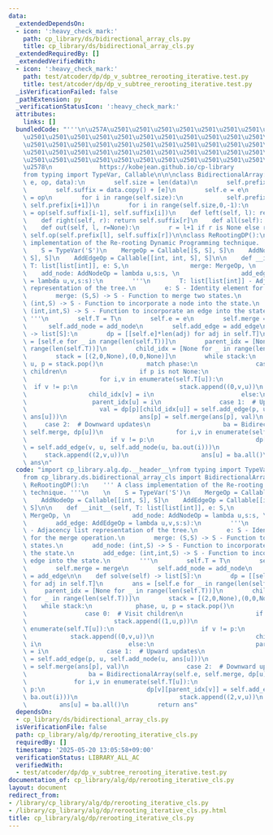 ```yaml
---
data:
  _extendedDependsOn:
  - icon: ':heavy_check_mark:'
    path: cp_library/ds/bidirectional_array_cls.py
    title: cp_library/ds/bidirectional_array_cls.py
  _extendedRequiredBy: []
  _extendedVerifiedWith:
  - icon: ':heavy_check_mark:'
    path: test/atcoder/dp/dp_v_subtree_rerooting_iterative.test.py
    title: test/atcoder/dp/dp_v_subtree_rerooting_iterative.test.py
  _isVerificationFailed: false
  _pathExtension: py
  _verificationStatusIcon: ':heavy_check_mark:'
  attributes:
    links: []
  bundledCode: "'''\n\u257A\u2501\u2501\u2501\u2501\u2501\u2501\u2501\u2501\u2501\u2501\
    \u2501\u2501\u2501\u2501\u2501\u2501\u2501\u2501\u2501\u2501\u2501\u2501\u2501\
    \u2501\u2501\u2501\u2501\u2501\u2501\u2501\u2501\u2501\u2501\u2501\u2501\u2501\
    \u2501\u2501\u2501\u2501\u2501\u2501\u2501\u2501\u2501\u2501\u2501\u2501\u2501\
    \u2501\u2501\u2501\u2501\u2501\u2501\u2501\u2501\u2501\u2501\u2501\u2501\u2501\
    \u2578\n             https://kobejean.github.io/cp-library               \n'''\n\
    from typing import TypeVar, Callable\n\n\nclass BidirectionalArray:\n    def __init__(self,\
    \ e, op, data):\n        self.size = len(data)\n        self.prefix = [e] + data.copy()\n\
    \        self.suffix = data.copy() + [e]\n        self.e = e\n        self.op\
    \ = op\n        for i in range(self.size):\n            self.prefix[i+1] = op(self.prefix[i],\
    \ self.prefix[i+1])\n        for i in range(self.size,0,-1):\n            self.suffix[i-1]\
    \ = op(self.suffix[i-1], self.suffix[i])\n    def left(self, l): return self.prefix[l]\n\
    \    def right(self, r): return self.suffix[r]\n    def all(self): return self.prefix[-1]\n\
    \    def out(self, l, r=None):\n        r = l+1 if r is None else r\n        return\
    \ self.op(self.prefix[l], self.suffix[r])\n\nclass ReRootingDP():\n    ''' A class\
    \ implementation of the Re-rooting Dynamic Programming technique. '''\n    \n\
    \    S = TypeVar('S')\n    MergeOp = Callable[[S, S], S]\n    AddNodeOp = Callable[[int,\
    \ S], S]\n    AddEdgeOp = Callable[[int, int, S], S]\n\n    def __init__(self,\
    \ T: list[list[int]], e: S,\n                 merge: MergeOp, \n             \
    \    add_node: AddNodeOp = lambda u,s:s, \n                 add_edge: AddEdgeOp\
    \ = lambda u,v,s:s):\n        '''\n        T: list[list[int]] - Adjacency list\
    \ representation of the tree.\n        e: S - Identity element for the merge operation.\n\
    \        merge: (S,S) -> S - Function to merge two states.\n        add_node:\
    \ (int,S) -> S - Function to incorporate a node into the state.\n        add_edge:\
    \ (int,int,S) -> S - Function to incorporate an edge into the state.\n       \
    \ '''\n        self.T = T\n        self.e = e\n        self.merge = merge\n  \
    \      self.add_node = add_node\n        self.add_edge = add_edge\n\n    def solve(self)\
    \ -> list[S]:\n        dp = [[self.e]*len(adj) for adj in self.T]\n        ans\
    \ = [self.e for _ in range(len(self.T))]\n        parent_idx = [None for _ in\
    \ range(len(self.T))]\n        child_idx = [None for _ in range(len(self.T))]\n\
    \        stack = [(2,0,None),(0,0,None)]\n        while stack:\n            phase,\
    \ u, p = stack.pop()\n            match phase:\n                case 0:  # Visit\
    \ children\n                    if p is not None:\n                        stack.append((1,u,p))\n\
    \                    for i,v in enumerate(self.T[u]):\n                      \
    \  if v != p:\n                            stack.append((0,v,u))\n           \
    \                 child_idx[v] = i\n                        else:\n          \
    \                  parent_idx[u] = i\n                case 1:  # Upward updates\n\
    \                    val = dp[p][child_idx[u]] = self.add_edge(p, u, self.add_node(u,\
    \ ans[u]))\n                    ans[p] = self.merge(ans[p], val)\n           \
    \     case 2:  # Downward updates\n                    ba = BidirectionalArray(self.e,\
    \ self.merge, dp[u])\n                    for i,v in enumerate(self.T[u]):\n \
    \                       if v != p:\n                            dp[v][parent_idx[v]]\
    \ = self.add_edge(v, u, self.add_node(u, ba.out(i)))\n                       \
    \     stack.append((2,v,u))\n                    ans[u] = ba.all()\n        return\
    \ ans\n"
  code: "import cp_library.alg.dp.__header__\nfrom typing import TypeVar, Callable\n\
    from cp_library.ds.bidirectional_array_cls import BidirectionalArray\n\nclass\
    \ ReRootingDP():\n    ''' A class implementation of the Re-rooting Dynamic Programming\
    \ technique. '''\n    \n    S = TypeVar('S')\n    MergeOp = Callable[[S, S], S]\n\
    \    AddNodeOp = Callable[[int, S], S]\n    AddEdgeOp = Callable[[int, int, S],\
    \ S]\n\n    def __init__(self, T: list[list[int]], e: S,\n                 merge:\
    \ MergeOp, \n                 add_node: AddNodeOp = lambda u,s:s, \n         \
    \        add_edge: AddEdgeOp = lambda u,v,s:s):\n        '''\n        T: list[list[int]]\
    \ - Adjacency list representation of the tree.\n        e: S - Identity element\
    \ for the merge operation.\n        merge: (S,S) -> S - Function to merge two\
    \ states.\n        add_node: (int,S) -> S - Function to incorporate a node into\
    \ the state.\n        add_edge: (int,int,S) -> S - Function to incorporate an\
    \ edge into the state.\n        '''\n        self.T = T\n        self.e = e\n\
    \        self.merge = merge\n        self.add_node = add_node\n        self.add_edge\
    \ = add_edge\n\n    def solve(self) -> list[S]:\n        dp = [[self.e]*len(adj)\
    \ for adj in self.T]\n        ans = [self.e for _ in range(len(self.T))]\n   \
    \     parent_idx = [None for _ in range(len(self.T))]\n        child_idx = [None\
    \ for _ in range(len(self.T))]\n        stack = [(2,0,None),(0,0,None)]\n    \
    \    while stack:\n            phase, u, p = stack.pop()\n            match phase:\n\
    \                case 0:  # Visit children\n                    if p is not None:\n\
    \                        stack.append((1,u,p))\n                    for i,v in\
    \ enumerate(self.T[u]):\n                        if v != p:\n                \
    \            stack.append((0,v,u))\n                            child_idx[v] =\
    \ i\n                        else:\n                            parent_idx[u]\
    \ = i\n                case 1:  # Upward updates\n                    val = dp[p][child_idx[u]]\
    \ = self.add_edge(p, u, self.add_node(u, ans[u]))\n                    ans[p]\
    \ = self.merge(ans[p], val)\n                case 2:  # Downward updates\n   \
    \                 ba = BidirectionalArray(self.e, self.merge, dp[u])\n       \
    \             for i,v in enumerate(self.T[u]):\n                        if v !=\
    \ p:\n                            dp[v][parent_idx[v]] = self.add_edge(v, u, self.add_node(u,\
    \ ba.out(i)))\n                            stack.append((2,v,u))\n           \
    \         ans[u] = ba.all()\n        return ans"
  dependsOn:
  - cp_library/ds/bidirectional_array_cls.py
  isVerificationFile: false
  path: cp_library/alg/dp/rerooting_iterative_cls.py
  requiredBy: []
  timestamp: '2025-05-20 13:05:58+09:00'
  verificationStatus: LIBRARY_ALL_AC
  verifiedWith:
  - test/atcoder/dp/dp_v_subtree_rerooting_iterative.test.py
documentation_of: cp_library/alg/dp/rerooting_iterative_cls.py
layout: document
redirect_from:
- /library/cp_library/alg/dp/rerooting_iterative_cls.py
- /library/cp_library/alg/dp/rerooting_iterative_cls.py.html
title: cp_library/alg/dp/rerooting_iterative_cls.py
---
```

